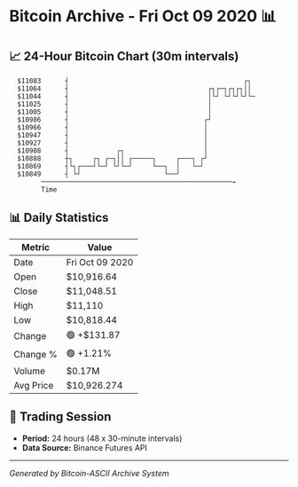 # Bitcoin Archive - Fri Oct 09 2020 📊

## 📈 24-Hour Bitcoin Chart (30m intervals)

```
  $11083      ┤                                            ┌┐  
  $11064      ┤                                   ┌┐┌─┐┌┐┌┐││  
  $11044      ┤                                   │└┘ └┘└┘└┘└─ 
  $11025      ┤                                   │            
  $11005      ┤                                   │            
  $10986      ┤                                  ┌┘            
  $10966      ┤                                  │             
  $10947      ┤                                  │             
  $10927      ┤                                  │             
  $10908      ┤            ┌┐                    │             
  $10888      ┼┐     ┌┐ ┌─┐││ ┌─────┐     ┌───┐ ┌┘             
  $10869      ┤└┐┌───┘└─┘ └┘└─┘     └──┐  │   └─┘              
  $10849      ┤ └┘                     └──┘                    
        ────────────────────────────────────────────────→
        Time
```

## 📊 Daily Statistics

| Metric | Value |
|--------|-------|
| Date | Fri Oct 09 2020 |
| Open | $10,916.64 |
| Close | $11,048.51 |
| High | $11,110 |
| Low | $10,818.44 |
| Change | 🟢 +$131.87 |
| Change % | 🟢 +1.21% |
| Volume | $0.17M |
| Avg Price | $10,926.274 |

## 📅 Trading Session

- **Period:** 24 hours (48 x 30-minute intervals)
- **Data Source:** Binance Futures API

---
*Generated by Bitcoin-ASCII Archive System*
